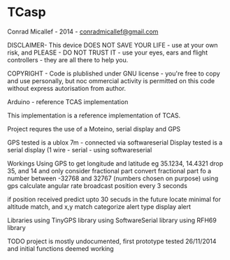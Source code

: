 TCasp
=====

Conrad Micallef - 2014 - conradmicallef@gmail.com

DISCLAIMER- This device DOES NOT SAVE YOUR LIFE - use at your own risk, and PLEASE - DO NOT TRUST IT - use your eyes, ears and flight controllers - they are all there to help you.

COPYRIGHT - Code is plublished under GNU license - you're free to copy and use personally, but noc ommercial activity is permitted on this code without express autorisation from author.


Arduino - reference TCAS implementation

This implementation is a reference implementation of TCAS.

Project requres the use of a Moteino, serial display and GPS

GPS tested is a ublox 7m - connected via softwareserial
Display tested is a serial display (1 wire - serial - using softwareserial

Workings
Using GPS to get longitude and latitude eg 35.1234, 14.4321
drop 35, and 14 and only consider fractional part
convert fractional part fo a number between -32768 and 32767 (numbers chosen on purpose)
using gps calculate angular rate
broadcast position every 3 seconds

if position received
predict upto 30 secuds in the future
locate minimal for altitude match, and x,y match
categorize alert type
display alert

Libraries
using TinyGPS library
using SoftwareSerial library
using RFH69 library

TODO
project is mostly undocumented, first prototype tested 26/11/2014 and initial functions deemed working


